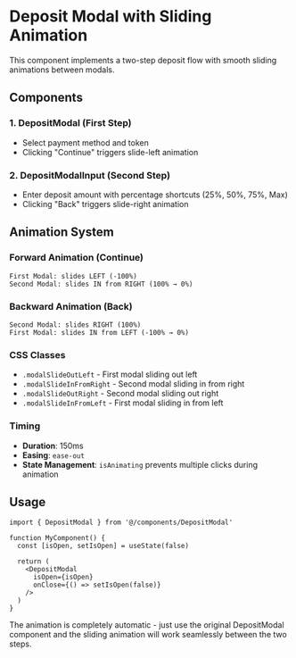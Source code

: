 # Deposit Modal with Sliding Animation

This component implements a two-step deposit flow with smooth sliding animations between modals.

## Components

### 1. **DepositModal** (First Step)
- Select payment method and token
- Clicking "Continue" triggers slide-left animation

### 2. **DepositModalInput** (Second Step)  
- Enter deposit amount with percentage shortcuts (25%, 50%, 75%, Max)
- Clicking "Back" triggers slide-right animation

## Animation System

### **Forward Animation (Continue)**
```
First Modal: slides LEFT (-100%)
Second Modal: slides IN from RIGHT (100% → 0%)
```

### **Backward Animation (Back)**
```
Second Modal: slides RIGHT (100%)
First Modal: slides IN from LEFT (-100% → 0%)
```

### **CSS Classes**
- `.modalSlideOutLeft` - First modal sliding out left
- `.modalSlideInFromRight` - Second modal sliding in from right
- `.modalSlideOutRight` - Second modal sliding out right  
- `.modalSlideInFromLeft` - First modal sliding in from left

### **Timing**
- **Duration**: 150ms
- **Easing**: `ease-out`
- **State Management**: `isAnimating` prevents multiple clicks during animation

## Usage

```tsx
import { DepositModal } from '@/components/DepositModal'

function MyComponent() {
  const [isOpen, setIsOpen] = useState(false)
  
  return (
    <DepositModal 
      isOpen={isOpen}
      onClose={() => setIsOpen(false)}
    />
  )
}
```

The animation is completely automatic - just use the original DepositModal component and the sliding animation will work seamlessly between the two steps. 